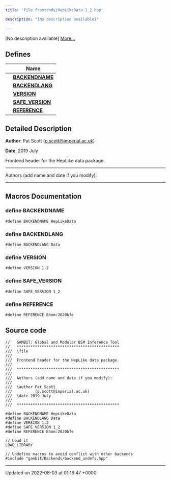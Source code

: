 ```yaml
---
title: 'file frontends/HepLikeData_1_2.hpp'

description: "[No description available]"

---
```







[No description available] [More...](#detailed-description)

## Defines

|                | Name           |
| -------------- | -------------- |
|  | **[BACKENDNAME](/documentation/code/main/files/heplikedata__1__2_8hpp/#define-backendname)**  |
|  | **[BACKENDLANG](/documentation/code/main/files/heplikedata__1__2_8hpp/#define-backendlang)**  |
|  | **[VERSION](/documentation/code/main/files/heplikedata__1__2_8hpp/#define-version)**  |
|  | **[SAFE_VERSION](/documentation/code/main/files/heplikedata__1__2_8hpp/#define-safe-version)**  |
|  | **[REFERENCE](/documentation/code/main/files/heplikedata__1__2_8hpp/#define-reference)**  |

## Detailed Description


**Author**: Pat Scott ([p.scott@imperial.ac.uk](mailto:p.scott@imperial.ac.uk)) 

**Date**: 2019 July

Frontend header for the HepLike data package.



------------------

Authors (add name and date if you modify):



------------------




## Macros Documentation

### define BACKENDNAME

```
#define BACKENDNAME HepLikeData
```


### define BACKENDLANG

```
#define BACKENDLANG Data
```


### define VERSION

```
#define VERSION 1.2
```


### define SAFE_VERSION

```
#define SAFE_VERSION 1_2
```


### define REFERENCE

```
#define REFERENCE Bhom:2020bfe
```


## Source code

```
//   GAMBIT: Global and Modular BSM Inference Tool
//   *********************************************
///  \file
///
///  Frontend header for the HepLike data package.
///
///  *********************************************
///
///  Authors (add name and date if you modify):
///
///  \author Pat Scott
///          (p.scott@imperial.ac.uk)
///  \date 2019 July
///
///  *********************************************

#define BACKENDNAME HepLikeData
#define BACKENDLANG Data
#define VERSION 1.2
#define SAFE_VERSION 1_2
#define REFERENCE Bhom:2020bfe

// Load it
LOAD_LIBRARY

// Undefine macros to avoid conflict with other backends
#include "gambit/Backends/backend_undefs.hpp"
```


-------------------------------

Updated on 2022-08-03 at 01:16:47 +0000
